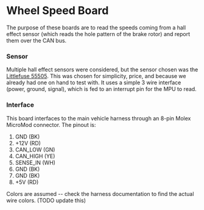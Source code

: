 # Wheel Speed Board

The purpose of these boards are to read the speeds coming from a hall effect sensor (which reads the hole pattern of the brake rotor) and report them over the CAN bus.

### Sensor

Multiple hall effect sensors were considered, but the sensor chosen was the [Littlefuse 55505](https://www.littelfuse.com/~/media/electronics/datasheets/hall_effect_sensors/littelfuse_hall_effect_sensors_55505_datasheet.pdf.pdf). This was chosen for simplicity, price, and because we already had one on hand to test with. It uses a simple 3 wire interface (power, ground, signal), which is fed to an interrupt pin for the MPU to read.

### Interface

This board interfaces to the main vehicle harness through an 8-pin Molex MicroMod connector. The pinout is:

1. GND (BK)
2. +12V (RD)
3. CAN_LOW (GN)
4. CAN_HIGH (YE)
5. SENSE_IN (WH)
6. GND (BK)
7. GND (BK)
8. +5V (RD)

Colors are assumed -- check the harness documentation to find the actual wire colors. (TODO update this)

